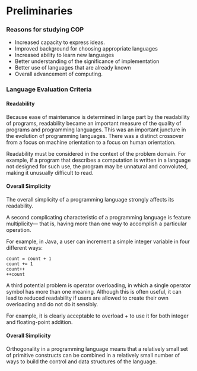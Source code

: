 # Preliminaries

### Reasons for studying COP
- Increased capacity to express ideas.
- Improved background for choosing appropriate languages
- Increased ability to learn new languages
- Better understanding of the significance of implementation
- Better use of languages that are already known
- Overall advancement of computing.

### Language Evaluation Criteria

#### Readability
Because ease of maintenance is determined in large part by the readability of programs, readability became an important measure of the quality of programs and programming languages. This was an important juncture in the evolution of programming languages. There was a distinct crossover from a focus on machine orientation to a focus on human orientation. 

Readability must be considered in the context of the problem domain. For example, if a program that describes a computation is written in a language not designed for such use, the program may be unnatural and convoluted, making it unusually difficult to read.
#### Overall Simplicity
The overall simplicity of a programming language strongly affects its readability.

A second complicating characteristic of a programming language is feature multiplicity— that is, having more than one way to accomplish a particular operation. 

For example, in Java, a user can increment a simple integer variable in four different ways: 
```
count = count + 1 
count += 1 
count++ 
++count
```
A third potential problem is operator overloading, in which a single operator symbol has more than one meaning. Although this is often useful, it can lead to reduced readability if users are allowed to create their own overloading and do not do it sensibly.

For example, it is clearly acceptable to overload + to use it for both integer and floating-point addition.

#### Overall Simplicity
Orthogonality in a programming language means that a relatively small set of primitive constructs can be combined in a relatively small number of ways to build the control and data structures of the language.